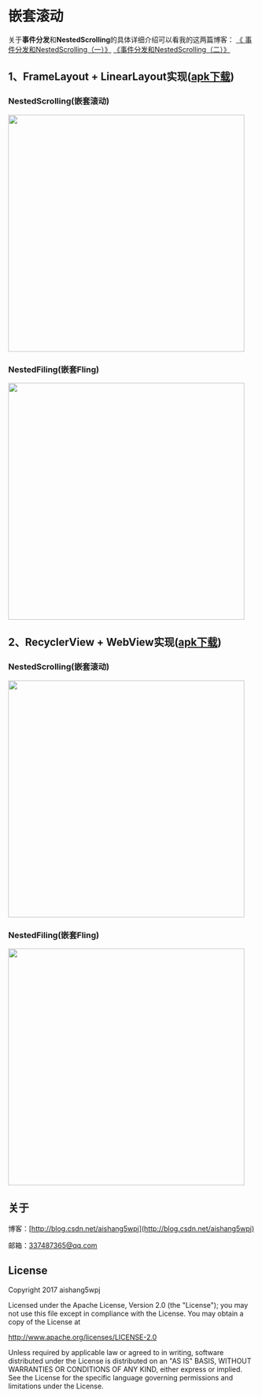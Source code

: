 # 嵌套滚动

关于**事件分发**和**NestedScrolling**的具体详细介绍可以看我的这两篇博客：
[《 事件分发和NestedScrolling（一）》](http://blog.csdn.net/aishang5wpj/article/details/78868996)
[《事件分发和NestedScrolling（二）》](http://blog.csdn.net/aishang5wpj/article/details/78873343)

## 1、FrameLayout + LinearLayout实现([apk下载](https://github.com/aishang5wpj/NestedScrollingDemo/blob/master/nestscrollingframelayout/nestscrollingframelayout-release.apk?raw=true))

### NestedScrolling(嵌套滚动)

<img src='nestscrollingframelayout/screenshot/01.gif' height='480px'/>

### NestedFiling(嵌套Fling)

<img src='nestscrollingframelayout/screenshot/02.gif' height='480px'/>

## 2、RecyclerView + WebView实现([apk下载](https://github.com/aishang5wpj/NestedScrollingDemo/blob/master/nestedscrollingrecyclerview/nestedscrollingrecyclerview-release.apk?raw=true))

### NestedScrolling(嵌套滚动)

<img src='nestedscrollingrecyclerview/screenshot/01.gif' height='480px'/>

### NestedFiling(嵌套Fling)

<img src='nestedscrollingrecyclerview/screenshot/02.gif' height='480px'/>

关于
--

博客：[http://blog.csdn.net/aishang5wpj](http://blog.csdn.net/aishang5wpj)

邮箱：337487365@qq.com

License
--
Copyright 2017 aishang5wpj

Licensed under the Apache License, Version 2.0 (the "License"); you may not use this file except in compliance with the License. You may obtain a copy of the License at

http://www.apache.org/licenses/LICENSE-2.0

Unless required by applicable law or agreed to in writing, software distributed under the License is distributed on an "AS IS" BASIS, WITHOUT WARRANTIES OR CONDITIONS OF ANY KIND, either express or implied. See the License for the specific language governing permissions and limitations under the License.

